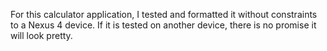 For this calculator application, I tested and formatted it without constraints to a Nexus 4 device. If it is tested on another device, there is no promise it will look pretty.
